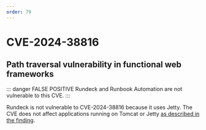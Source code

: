 ```yaml
---
order: 79
---
```


# CVE-2024-38816

## Path traversal vulnerability in functional web frameworks

::: danger FALSE POSITIVE
 Rundeck and Runbook Automation are not vulnerable to this CVE.
:::

Rundeck is not vulnerable to CVE-2024-38816 because it uses Jetty.  The CVE does not affect applications running on Tomcat or Jetty [as described in the finding](https://spring.io/security/cve-2024-38816). 